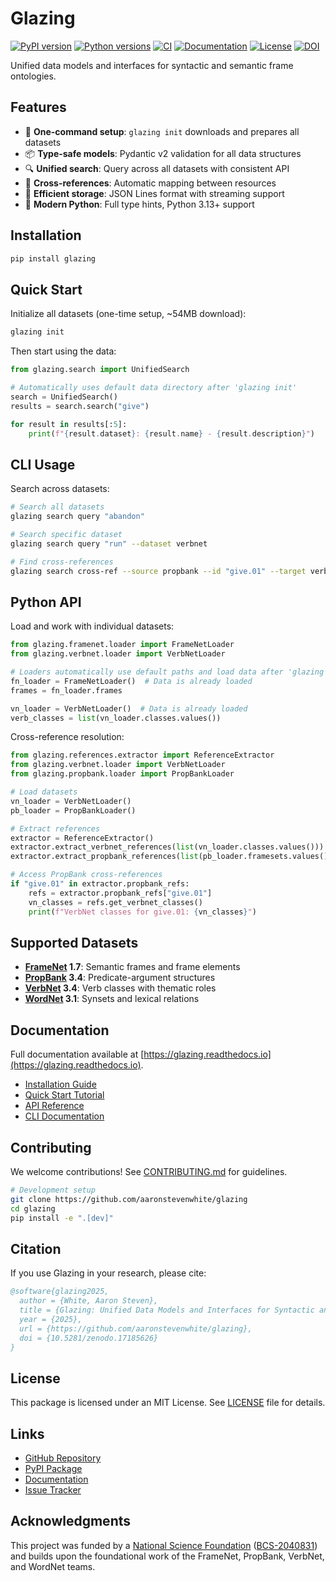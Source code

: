 # Glazing

[![PyPI version](https://img.shields.io/pypi/v/glazing)](https://pypi.org/project/glazing/)
[![Python versions](https://img.shields.io/pypi/pyversions/glazing)](https://pypi.org/project/glazing/)
[![CI](https://github.com/aaronstevenwhite/glazing/actions/workflows/ci.yml/badge.svg?branch=main)](https://github.com/aaronstevenwhite/glazing/actions/workflows/ci.yml)
[![Documentation](https://readthedocs.org/projects/glazing/badge/?version=latest)](https://glazing.readthedocs.io/en/latest/?badge=latest)
[![License](https://img.shields.io/pypi/l/glazing)](https://github.com/aaronstevenwhite/glazing/blob/main/LICENSE)
[![DOI](https://zenodo.org/badge/DOI/10.5281/zenodo.17185626.svg)](https://doi.org/10.5281/zenodo.17185626)

Unified data models and interfaces for syntactic and semantic frame ontologies.

## Features

- 🚀 **One-command setup**: `glazing init` downloads and prepares all datasets
- 📦 **Type-safe models**: Pydantic v2 validation for all data structures
- 🔍 **Unified search**: Query across all datasets with consistent API
- 🔗 **Cross-references**: Automatic mapping between resources
- 💾 **Efficient storage**: JSON Lines format with streaming support
- 🐍 **Modern Python**: Full type hints, Python 3.13+ support

## Installation

```bash
pip install glazing
```

## Quick Start

Initialize all datasets (one-time setup, ~54MB download):

```bash
glazing init
```

Then start using the data:

```python
from glazing.search import UnifiedSearch

# Automatically uses default data directory after 'glazing init'
search = UnifiedSearch()
results = search.search("give")

for result in results[:5]:
    print(f"{result.dataset}: {result.name} - {result.description}")
```

## CLI Usage

Search across datasets:

```bash
# Search all datasets
glazing search query "abandon"

# Search specific dataset
glazing search query "run" --dataset verbnet

# Find cross-references
glazing search cross-ref --source propbank --id "give.01" --target verbnet
```

## Python API

Load and work with individual datasets:

```python
from glazing.framenet.loader import FrameNetLoader
from glazing.verbnet.loader import VerbNetLoader

# Loaders automatically use default paths and load data after 'glazing init'
fn_loader = FrameNetLoader()  # Data is already loaded
frames = fn_loader.frames

vn_loader = VerbNetLoader()  # Data is already loaded
verb_classes = list(vn_loader.classes.values())
```

Cross-reference resolution:

```python
from glazing.references.extractor import ReferenceExtractor
from glazing.verbnet.loader import VerbNetLoader
from glazing.propbank.loader import PropBankLoader

# Load datasets
vn_loader = VerbNetLoader()
pb_loader = PropBankLoader()

# Extract references
extractor = ReferenceExtractor()
extractor.extract_verbnet_references(list(vn_loader.classes.values()))
extractor.extract_propbank_references(list(pb_loader.framesets.values()))

# Access PropBank cross-references
if "give.01" in extractor.propbank_refs:
    refs = extractor.propbank_refs["give.01"]
    vn_classes = refs.get_verbnet_classes()
    print(f"VerbNet classes for give.01: {vn_classes}")
```

## Supported Datasets

- **[FrameNet](https://framenet.icsi.berkeley.edu/) 1.7**: Semantic frames and frame elements
- **[PropBank](https://propbank.github.io/) 3.4**: Predicate-argument structures
- **[VerbNet](https://verbs.colorado.edu/verbnet/) 3.4**: Verb classes with thematic roles
- **[WordNet](https://wordnet.princeton.edu/) 3.1**: Synsets and lexical relations

## Documentation

Full documentation available at [https://glazing.readthedocs.io](https://glazing.readthedocs.io).

- [Installation Guide](https://glazing.readthedocs.io/en/latest/installation/)
- [Quick Start Tutorial](https://glazing.readthedocs.io/en/latest/quick-start/)
- [API Reference](https://glazing.readthedocs.io/en/latest/api/)
- [CLI Documentation](https://glazing.readthedocs.io/en/latest/user-guide/cli/)

## Contributing

We welcome contributions! See [CONTRIBUTING.md](https://github.com/aaronstevenwhite/glazing/blob/main/CONTRIBUTING.md) for guidelines.

```bash
# Development setup
git clone https://github.com/aaronstevenwhite/glazing
cd glazing
pip install -e ".[dev]"
```

## Citation

If you use Glazing in your research, please cite:

```bibtex
@software{glazing2025,
  author = {White, Aaron Steven},
  title = {Glazing: Unified Data Models and Interfaces for Syntactic and Semantic Frame Ontologies},
  year = {2025},
  url = {https://github.com/aaronstevenwhite/glazing},
  doi = {10.5281/zenodo.17185626}
}
```

## License

This package is licensed under an MIT License. See [LICENSE](https://github.com/aaronstevenwhite/glazing/blob/main/LICENSE) file for details.

## Links

- [GitHub Repository](https://github.com/aaronstevenwhite/glazing)
- [PyPI Package](https://pypi.org/project/glazing/)
- [Documentation](https://glazing.readthedocs.io)
- [Issue Tracker](https://github.com/aaronstevenwhite/glazing/issues)

## Acknowledgments

This project was funded by a [National Science Foundation](https://www.nsf.gov/) ([BCS-2040831](https://www.nsf.gov/awardsearch/showAward?AWD_ID=2040831)) and builds upon the foundational work of the FrameNet, PropBank, VerbNet, and WordNet teams.
